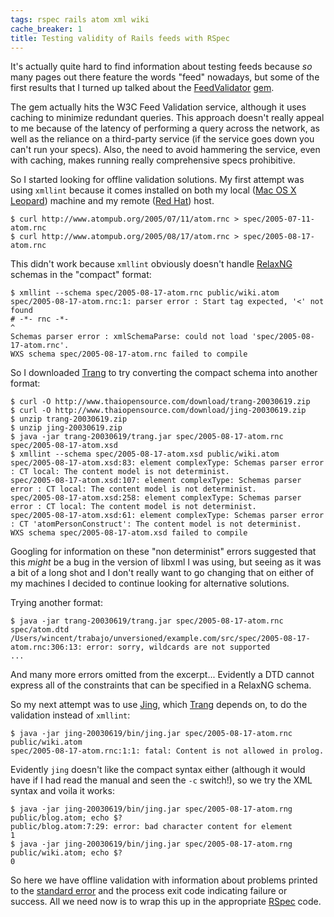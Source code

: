 ```yaml
---
tags: rspec rails atom xml wiki
cache_breaker: 1
title: Testing validity of Rails feeds with RSpec
---
```


It's actually quite hard to find information about testing feeds because _so_ many pages out there feature the words "feed" nowadays, but some of the first results that I turned up talked about the [FeedValidator](/wiki/FeedValidator) [gem](/wiki/gem).

The gem actually hits the W3C Feed Validation service, although it uses caching to minimize redundant queries. This approach doesn't really appeal to me because of the latency of performing a query across the network, as well as the reliance on a third-party service (if the service goes down you can't run your specs). Also, the need to avoid hammering the service, even with caching, makes running really comprehensive specs prohibitive.

So I started looking for offline validation solutions. My first attempt was using `xmllint` because it comes installed on both my local ([Mac OS X](/wiki/Mac_OS_X) [Leopard](/wiki/Leopard)) machine and my remote ([Red Hat](/wiki/Red_Hat)) host.

    $ curl http://www.atompub.org/2005/07/11/atom.rnc > spec/2005-07-11-atom.rnc
    $ curl http://www.atompub.org/2005/08/17/atom.rnc > spec/2005-08-17-atom.rnc

This didn't work because `xmllint` obviously doesn't handle [RelaxNG](/wiki/RelaxNG) schemas in the "compact" format:

    $ xmllint --schema spec/2005-08-17-atom.rnc public/wiki.atom
    spec/2005-08-17-atom.rnc:1: parser error : Start tag expected, '<' not found
    # -*- rnc -*-
    ^
    Schemas parser error : xmlSchemaParse: could not load 'spec/2005-08-17-atom.rnc'.
    WXS schema spec/2005-08-17-atom.rnc failed to compile

So I downloaded [Trang](/wiki/Trang) to try converting the compact schema into another format:

    $ curl -O http://www.thaiopensource.com/download/trang-20030619.zip
    $ curl -O http://www.thaiopensource.com/download/jing-20030619.zip
    $ unzip trang-20030619.zip
    $ unzip jing-20030619.zip
    $ java -jar trang-20030619/trang.jar spec/2005-08-17-atom.rnc spec/2005-08-17-atom.xsd
    $ xmllint --schema spec/2005-08-17-atom.xsd public/wiki.atom
    spec/2005-08-17-atom.xsd:83: element complexType: Schemas parser error : CT local: The content model is not determinist.
    spec/2005-08-17-atom.xsd:107: element complexType: Schemas parser error : CT local: The content model is not determinist.
    spec/2005-08-17-atom.xsd:258: element complexType: Schemas parser error : CT local: The content model is not determinist.
    spec/2005-08-17-atom.xsd:61: element complexType: Schemas parser error : CT 'atomPersonConstruct': The content model is not determinist.
    WXS schema spec/2005-08-17-atom.xsd failed to compile

Googling for information on these "non determinist" errors suggested that this _might_ be a bug in the version of libxml I was using, but seeing as it was a bit of a long shot and I don't really want to go changing that on either of my machines I decided to continue looking for alternative solutions.

Trying another format:

    $ java -jar trang-20030619/trang.jar spec/2005-08-17-atom.rnc spec/atom.dtd
    /Users/wincent/trabajo/unversioned/example.com/src/spec/2005-08-17-atom.rnc:306:13: error: sorry, wildcards are not supported
    ...

And many more errors omitted from the excerpt... Evidently a DTD cannot express all of the constraints that can be specified in a RelaxNG schema.

So my next attempt was to use [Jing](/wiki/Jing), which [Trang](/wiki/Trang) depends on, to do the validation instead of `xmllint`:

    $ java -jar jing-20030619/bin/jing.jar spec/2005-08-17-atom.rnc public/wiki.atom
    spec/2005-08-17-atom.rnc:1:1: fatal: Content is not allowed in prolog.

Evidently `jing` doesn't like the compact syntax either (although it would have if I had read the manual and seen the `-c` switch!), so we try the XML syntax and voila it works:

    $ java -jar jing-20030619/bin/jing.jar spec/2005-08-17-atom.rng public/blog.atom; echo $?
    public/blog.atom:7:29: error: bad character content for element
    1
    $ java -jar jing-20030619/bin/jing.jar spec/2005-08-17-atom.rng public/wiki.atom; echo $?
    0

So here we have offline validation with information about problems printed to the [standard error](/wiki/standard_error) and the process exit code indicating failure or success. All we need now is to wrap this up in the appropriate [RSpec](/wiki/RSpec) code.
